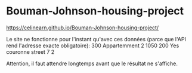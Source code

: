 # Bouman-Johnson-housing-project

https://celinearn.github.io/Bouman-Johnson-housing-project/

Le site ne fonctionne pour l'instant qu'avec ces données (parce que l'API rend l'adresse exacte obligatoire):
300
Appartemment
2
1050
200
Yes
couronne street 7
2

Attention, il faut attendre longtemps avant que le résultat ne s'affiche.
